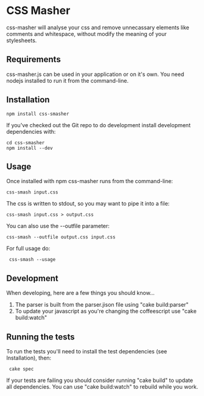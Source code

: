CSS Masher
===========

css-masher will analyse your css and remove unnecassary elements like comments and whitespace, without modify the meaning of your stylesheets.

Requirements
-------------

css-masher.js can be used in your application or on it's own. You need nodejs installed to run it from the command-line.

Installation
--------------

    npm install css-smasher

If you've checked out the Git repo to do development install development dependencies with:

    cd css-smasher
    npm install --dev

Usage
-------

Once installed with npm css-masher runs from the command-line:

    css-smash input.css

The css is written to stdout, so you may want to pipe it into a file:

    css-smash input.css > output.css

You can also use the --outfile parameter:

    css-smash --outfile output.css input.css

For full usage do:

     css-smash --usage

Development
-------------

When developing, here are a few things you should know...

 1. The parser is built from the parser.jison file using "cake build:parser"
 2. To update your javascript as you're changing the coffeescript use
    "cake build:watch"


Running the tests
------------------

To run the tests you'll need to install the test dependencies (see Installation), then:

     cake spec

If your tests are failing you should consider running "cake build" to update
all dependencies. You can use "cake build:watch" to rebuild while you work.
